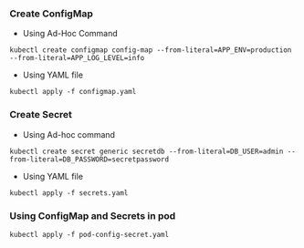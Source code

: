 ### Create ConfigMap
- Using Ad-Hoc Command
```
kubectl create configmap config-map --from-literal=APP_ENV=production --from-literal=APP_LOG_LEVEL=info
```
- Using YAML file
```
kubectl apply -f configmap.yaml
```
### Create Secret
- Using Ad-hoc command
```
kubectl create secret generic secretdb --from-literal=DB_USER=admin --from-literal=DB_PASSWORD=secretpassword
```
- Using YAML file
```
kubectl apply -f secrets.yaml
```
### Using ConfigMap and Secrets in pod
```
kubectl apply -f pod-config-secret.yaml
```
